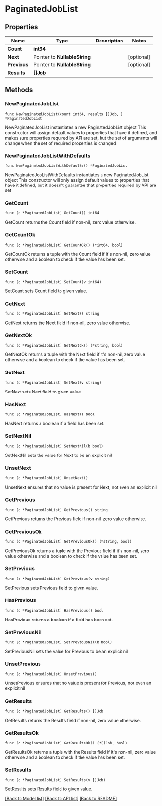 # PaginatedJobList

## Properties

Name | Type | Description | Notes
------------ | ------------- | ------------- | -------------
**Count** | **int64** |  | 
**Next** | Pointer to **NullableString** |  | [optional] 
**Previous** | Pointer to **NullableString** |  | [optional] 
**Results** | [**[]Job**](Job.md) |  | 

## Methods

### NewPaginatedJobList

`func NewPaginatedJobList(count int64, results []Job, ) *PaginatedJobList`

NewPaginatedJobList instantiates a new PaginatedJobList object
This constructor will assign default values to properties that have it defined,
and makes sure properties required by API are set, but the set of arguments
will change when the set of required properties is changed

### NewPaginatedJobListWithDefaults

`func NewPaginatedJobListWithDefaults() *PaginatedJobList`

NewPaginatedJobListWithDefaults instantiates a new PaginatedJobList object
This constructor will only assign default values to properties that have it defined,
but it doesn't guarantee that properties required by API are set

### GetCount

`func (o *PaginatedJobList) GetCount() int64`

GetCount returns the Count field if non-nil, zero value otherwise.

### GetCountOk

`func (o *PaginatedJobList) GetCountOk() (*int64, bool)`

GetCountOk returns a tuple with the Count field if it's non-nil, zero value otherwise
and a boolean to check if the value has been set.

### SetCount

`func (o *PaginatedJobList) SetCount(v int64)`

SetCount sets Count field to given value.


### GetNext

`func (o *PaginatedJobList) GetNext() string`

GetNext returns the Next field if non-nil, zero value otherwise.

### GetNextOk

`func (o *PaginatedJobList) GetNextOk() (*string, bool)`

GetNextOk returns a tuple with the Next field if it's non-nil, zero value otherwise
and a boolean to check if the value has been set.

### SetNext

`func (o *PaginatedJobList) SetNext(v string)`

SetNext sets Next field to given value.

### HasNext

`func (o *PaginatedJobList) HasNext() bool`

HasNext returns a boolean if a field has been set.

### SetNextNil

`func (o *PaginatedJobList) SetNextNil(b bool)`

 SetNextNil sets the value for Next to be an explicit nil

### UnsetNext
`func (o *PaginatedJobList) UnsetNext()`

UnsetNext ensures that no value is present for Next, not even an explicit nil
### GetPrevious

`func (o *PaginatedJobList) GetPrevious() string`

GetPrevious returns the Previous field if non-nil, zero value otherwise.

### GetPreviousOk

`func (o *PaginatedJobList) GetPreviousOk() (*string, bool)`

GetPreviousOk returns a tuple with the Previous field if it's non-nil, zero value otherwise
and a boolean to check if the value has been set.

### SetPrevious

`func (o *PaginatedJobList) SetPrevious(v string)`

SetPrevious sets Previous field to given value.

### HasPrevious

`func (o *PaginatedJobList) HasPrevious() bool`

HasPrevious returns a boolean if a field has been set.

### SetPreviousNil

`func (o *PaginatedJobList) SetPreviousNil(b bool)`

 SetPreviousNil sets the value for Previous to be an explicit nil

### UnsetPrevious
`func (o *PaginatedJobList) UnsetPrevious()`

UnsetPrevious ensures that no value is present for Previous, not even an explicit nil
### GetResults

`func (o *PaginatedJobList) GetResults() []Job`

GetResults returns the Results field if non-nil, zero value otherwise.

### GetResultsOk

`func (o *PaginatedJobList) GetResultsOk() (*[]Job, bool)`

GetResultsOk returns a tuple with the Results field if it's non-nil, zero value otherwise
and a boolean to check if the value has been set.

### SetResults

`func (o *PaginatedJobList) SetResults(v []Job)`

SetResults sets Results field to given value.



[[Back to Model list]](../README.md#documentation-for-models) [[Back to API list]](../README.md#documentation-for-api-endpoints) [[Back to README]](../README.md)


